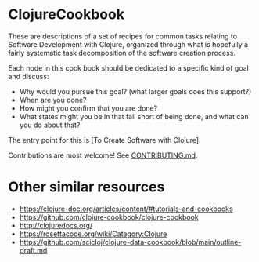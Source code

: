 # ClojureCookbook
These are descriptions of a set of recipes for common tasks relating
to Software Development with Clojure, organized through what is
hopefully a fairly systematic task decomposition of the software
creation process.

Each node in this cook book should be dedicated to a specific kind of
goal and discuss:
- Why would you pursue this goal? (what larger goals does this support?)
- When are you done?
- How might you confirm that you are done?
- What states might you be in that fall short of being done, and what
  can you do about that?
  
The entry point for this is [To Create Software with Clojure].

Contributions are most welcome! See [CONTRIBUTING.md].

# Other similar resources

- https://clojure-doc.org/articles/content/#tutorials-and-cookbooks
- https://github.com/clojure-cookbook/clojure-cookbook
- http://clojuredocs.org/
- https://rosettacode.org/wiki/Category:Clojure
- https://github.com/scicloj/clojure-data-cookbook/blob/main/outline-draft.md

[CONTRIBUTING.md]:./CONTRIBUTING.md
[How to Create Software with Clojure]:./ToCreateSoftware.md
